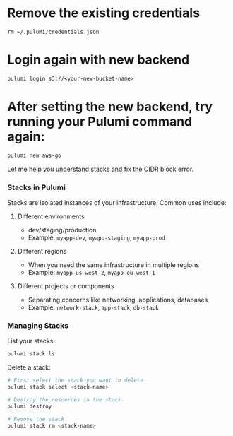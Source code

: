 # Remove the existing credentials
```
rm ~/.pulumi/credentials.json
```
# Login again with new backend
```
pulumi login s3://<your-new-bucket-name>

```
# After setting the new backend, try running your Pulumi command again:
   ```bash
   pulumi new aws-go
   ```

Let me help you understand stacks and fix the CIDR block error.

### Stacks in Pulumi
Stacks are isolated instances of your infrastructure. Common uses include:

1. Different environments
   - dev/staging/production
   - Example: `myapp-dev`, `myapp-staging`, `myapp-prod`

2. Different regions
   - When you need the same infrastructure in multiple regions
   - Example: `myapp-us-west-2`, `myapp-eu-west-1`

3. Different projects or components
   - Separating concerns like networking, applications, databases
   - Example: `network-stack`, `app-stack`, `db-stack`

### Managing Stacks

List your stacks:
```bash
pulumi stack ls
```

Delete a stack:
```bash
# First select the stack you want to delete
pulumi stack select <stack-name>

# Destroy the resources in the stack
pulumi destroy

# Remove the stack
pulumi stack rm <stack-name>
```
